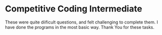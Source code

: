 # Competitive Coding Intermediate

These were quite diificult questions, and felt challenging
to complete them. I have done the programs in the most basic
way.
Thank You for these tasks.
